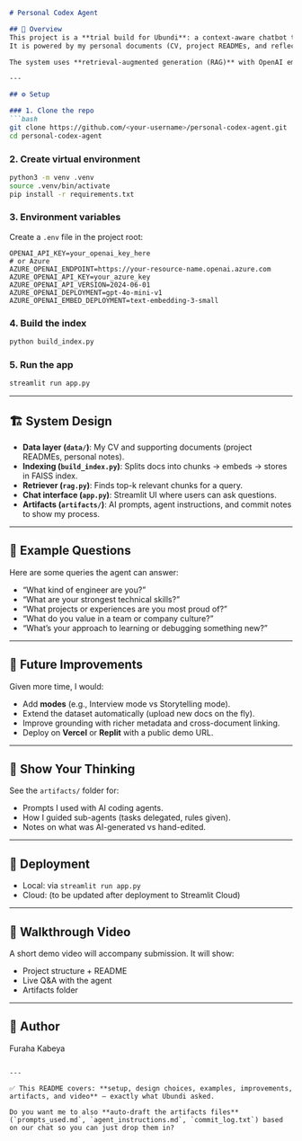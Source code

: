 ````markdown
# Personal Codex Agent

## 📌 Overview
This project is a **trial build for Ubundi**: a context-aware chatbot that answers questions about me as a candidate.  
It is powered by my personal documents (CV, project READMEs, and reflective notes) and serves as a lightweight first version of my **personal Codex**.

The system uses **retrieval-augmented generation (RAG)** with OpenAI embeddings + FAISS to ground answers in my data, then generates responses in my own voice.

---

## ⚙️ Setup

### 1. Clone the repo
```bash
git clone https://github.com/<your-username>/personal-codex-agent.git
cd personal-codex-agent
````

### 2. Create virtual environment

```bash
python3 -m venv .venv
source .venv/bin/activate
pip install -r requirements.txt
```

### 3. Environment variables

Create a `.env` file in the project root:

```env
OPENAI_API_KEY=your_openai_key_here
# or Azure
AZURE_OPENAI_ENDPOINT=https://your-resource-name.openai.azure.com
AZURE_OPENAI_API_KEY=your_azure_key
AZURE_OPENAI_API_VERSION=2024-06-01
AZURE_OPENAI_DEPLOYMENT=gpt-4o-mini-v1
AZURE_OPENAI_EMBED_DEPLOYMENT=text-embedding-3-small
```

### 4. Build the index

```bash
python build_index.py
```

### 5. Run the app

```bash
streamlit run app.py
```

---

## 🏗️ System Design

* **Data layer (`data/`)**: My CV and supporting documents (project READMEs, personal notes).
* **Indexing (`build_index.py`)**: Splits docs into chunks → embeds → stores in FAISS index.
* **Retriever (`rag.py`)**: Finds top-k relevant chunks for a query.
* **Chat interface (`app.py`)**: Streamlit UI where users can ask questions.
* **Artifacts (`artifacts/`)**: AI prompts, agent instructions, and commit notes to show my process.

---

## 🎯 Example Questions

Here are some queries the agent can answer:

* “What kind of engineer are you?”
* “What are your strongest technical skills?”
* “What projects or experiences are you most proud of?”
* “What do you value in a team or company culture?”
* “What’s your approach to learning or debugging something new?”

---

## 🔮 Future Improvements

Given more time, I would:

* Add **modes** (e.g., Interview mode vs Storytelling mode).
* Extend the dataset automatically (upload new docs on the fly).
* Improve grounding with richer metadata and cross-document linking.
* Deploy on **Vercel** or **Replit** with a public demo URL.

---

## 🧠 Show Your Thinking

See the `artifacts/` folder for:

* Prompts I used with AI coding agents.
* How I guided sub-agents (tasks delegated, rules given).
* Notes on what was AI-generated vs hand-edited.

---

## 🚀 Deployment

* Local: via `streamlit run app.py`
* Cloud: (to be updated after deployment to Streamlit Cloud)

---

## 🎥 Walkthrough Video

A short demo video will accompany submission. It will show:

* Project structure + README
* Live Q\&A with the agent
* Artifacts folder

---

## 👤 Author

Furaha Kabeya
```

---

✅ This README covers: **setup, design choices, examples, improvements, artifacts, and video** — exactly what Ubundi asked.  

Do you want me to also **auto-draft the artifacts files** (`prompts_used.md`, `agent_instructions.md`, `commit_log.txt`) based on our chat so you can just drop them in?
```
